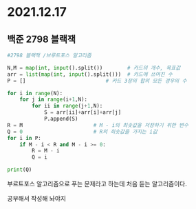 # 2021.12.17

## 백준 2798 블랙잭

```python
#2798 블랙잭 /브루트포스 알고리즘

N,M = map(int, input().split())        # 카드의 개수, 목표값
arr = list(map(int, input().split()))  # 카드에 쓰여진 수
P = []                          # 카드 3장의 합의 모든 경우의 수

for i in range(N):
    for j in range(i+1,N):
        for ii in range(j+1,N):
            S = arr[ii]+arr[i]+arr[j]
            P.append(S)
R = M                       # M - i의 최솟값을 저장하기 위한 변수 
Q = 0                       # R의 최솟값을 가지는 i값
for i in P:
    if M - i < R and M - i >= 0:
        R = M - i
        Q = i

print(Q)
```

부르트포스 알고리즘으로 푸는 문제라고 하는데 처음 듣는 알고리즘이다.

공부해서 작성해 놔야지 
